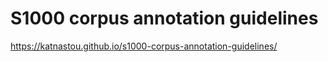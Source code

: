 # S1000 corpus annotation guidelines

https://katnastou.github.io/s1000-corpus-annotation-guidelines/
